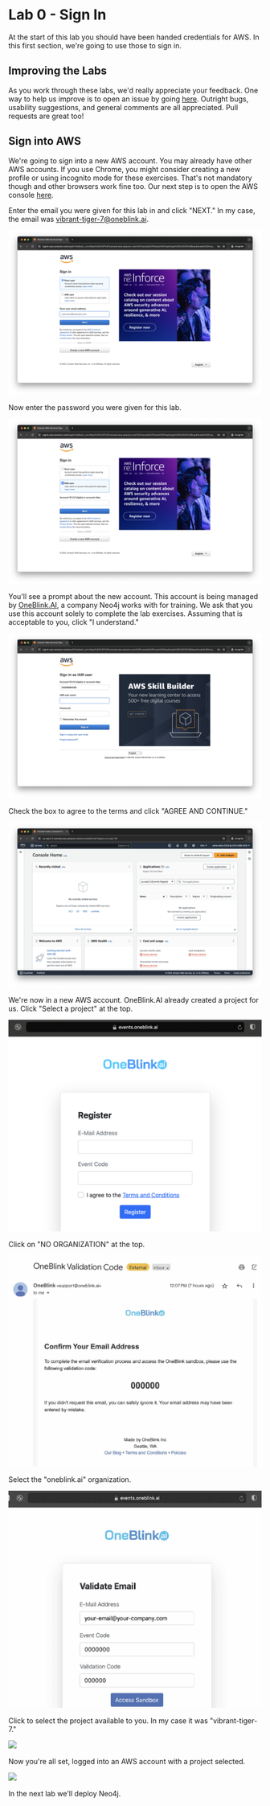 # Lab 0 - Sign In
At the start of this lab you should have been handed credentials for AWS.  In this first section, we're going to use those to sign in.

## Improving the Labs
As you work through these labs, we'd really appreciate your feedback.  One way to help us improve is to open an issue by going [here](https://github.com/neo4j-partners/hands-on-lab-neo4j-and-sagemaker/issues).  Outright bugs, usability suggestions, and general comments are all appreciated.  Pull requests are great too!

## Sign into AWS
We're going to sign into a new AWS account.  You may already have other AWS accounts.  If you use Chrome, you might consider creating a new profile or using incognito mode for these exercises.  That's not mandatory though and other browsers work fine too.
Our next step is to open the AWS console [here](https://console.aws.amazon.com/). 

Enter the email you were given for this lab in and click "NEXT."  In my case, the email was vibrant-tiger-7@oneblink.ai.

![](images/01.png)

Now enter the password you were given for this lab.

![](images/02.png)

You'll see a prompt about the new account.  This account is being managed by [OneBlink.AI](https://oneblink.ai/), a company Neo4j works with for training.  We ask that you use this account solely to complete the lab exercises.  Assuming that is acceptable to you, click "I understand."

![](images/03.png)

Check the box to agree to the terms and click "AGREE AND CONTINUE."

![](images/04.png)

We're now in a new AWS account.  OneBlink.AI already created a project for us.  Click "Select a project" at the top.

![](images/05.png)

Click on "NO ORGANIZATION" at the top.

![](images/06.png)

Select the "oneblink.ai" organization.

![](images/07.png)

Click to select the project available to you.  In my case it was "vibrant-tiger-7."

![](images/08.png)

Now you're all set, logged into an AWS account with a project selected.

![](images/09.png)

In the next lab we'll deploy Neo4j.